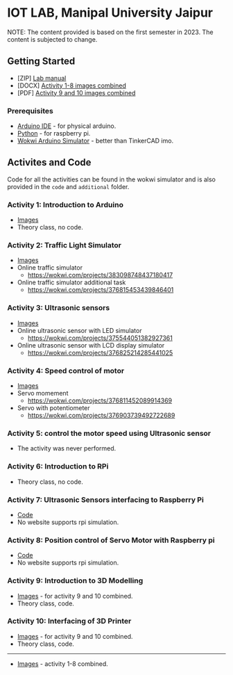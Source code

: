 # IOT LAB, Manipal University Jaipur

NOTE: The content provided is based on the first semester in 2023. The content is subjected to change.

## Getting Started
- [ZIP] [Lab manual](https://github.com/krishsharma0413/muj-iot-lab/tree/main/files/allactivities.zip)
- [DOCX] [Activity 1-8 images combined](https://github.com/krishsharma0413/muj-iot-lab/tree/main/files/a1ta8img.docx)
- [PDF] [Activity 9 and 10 images combined](https://github.com/krishsharma0413/muj-iot-lab/tree/main/files/a9na10img.pdf)


### Prerequisites
- [Arduino IDE](https://www.arduino.cc/en/software) - for physical arduino.
- [Python](https://www.python.org/downloads/) - for raspberry pi.
- [Wokwi Arduino Simulator](https://wokwi.com/arduino/new) - better than TinkerCAD imo.

## Activites and Code
Code for all the activities can be found in the wokwi simulator and is also provided in the `code` and `additional` folder.

### Activity 1: Introduction to Arduino
- [Images](https://github.com/krishsharma0413/muj-iot-lab/tree/main/files/a1img.pdf)
- Theory class, no code.


### Activity 2: Traffic Light Simulator

- [Images](https://github.com/krishsharma0413/muj-iot-lab/tree/main/files/a2img.pdf)
- Online traffic simulator
  - https://wokwi.com/projects/383098748437180417
- Online traffic simulator additional task
  - https://wokwi.com/projects/376815453439846401 


### Activity 3: Ultrasonic sensors

- [Images](https://github.com/krishsharma0413/muj-iot-lab/tree/main/files/a3img.pdf)
- Online ultrasonic sensor with LED simulator
  - https://wokwi.com/projects/375544051382927361
- Online ultrasonic sensor with LCD display simulator
  - https://wokwi.com/projects/376825214285441025


### Activity 4: Speed control of motor

- [Images](https://github.com/krishsharma0413/muj-iot-lab/tree/main/files/a4img.pdf)
- Servo momement
  - https://wokwi.com/projects/376811452089914369
- Servo with potentiometer
  - https://wokwi.com/projects/376903739492722689


### Activity 5: control the motor speed using Ultrasonic sensor

- The activity was never performed.


### Activity 6: Introduction to RPi

- Theory class, no code.


### Activity 7: Ultrasonic Sensors interfacing to Raspberry Pi

- [Code](https://github.com/krishsharma0413/muj-iot-lab/tree/main/code/uspi.py)
- No website supports rpi simulation.


### Activity 8: Position control of Servo Motor with Raspberry pi

- [Code](https://github.com/krishsharma0413/muj-iot-lab/tree/main/code/servopi.py)
- No website supports rpi simulation.

### Activity 9: Introduction to 3D Modelling

- [Images](https://github.com/krishsharma0413/muj-iot-lab/tree/main/files/a9na10img.pdf) - for activity 9 and 10 combined.
- Theory class, code.

### Activity 10: Interfacing of 3D Printer

- [Images](https://github.com/krishsharma0413/muj-iot-lab/tree/main/files/a9na10img.pdf) - for activity 9 and 10 combined.
- Theory class, code.

<hr>

- [Images](https://github.com/krishsharma0413/muj-iot-lab/tree/main/files/a1ta8img.docx) - activity 1-8 combined.